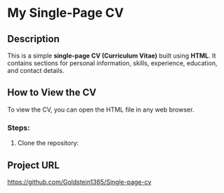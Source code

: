 # My Single-Page CV
## Description
This is a simple **single-page CV (Curriculum Vitae)** built using **HTML**. It contains sections for personal information, skills, experience, education, and contact details.

## How to View the CV

To view the CV, you can open the HTML file in any web browser.

### Steps:
1. Clone the repository:

## Project URL
https://github.com/Goldstein1365/Single-page-cv
